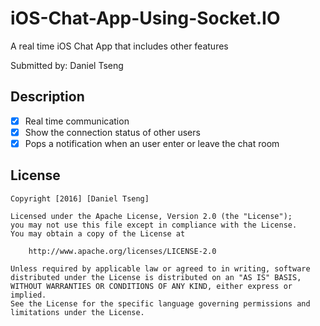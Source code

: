 # iOS-Chat-App-Using-Socket.IO
A real time iOS Chat App that includes other features

Submitted by: Daniel Tseng

## Description

* [x] Real time communication
* [x] Show the connection status of other users
* [x] Pops a notification when an user enter or leave the chat room

## License

    Copyright [2016] [Daniel Tseng]

    Licensed under the Apache License, Version 2.0 (the "License");
    you may not use this file except in compliance with the License.
    You may obtain a copy of the License at

        http://www.apache.org/licenses/LICENSE-2.0

    Unless required by applicable law or agreed to in writing, software
    distributed under the License is distributed on an "AS IS" BASIS,
    WITHOUT WARRANTIES OR CONDITIONS OF ANY KIND, either express or implied.
    See the License for the specific language governing permissions and
    limitations under the License.
